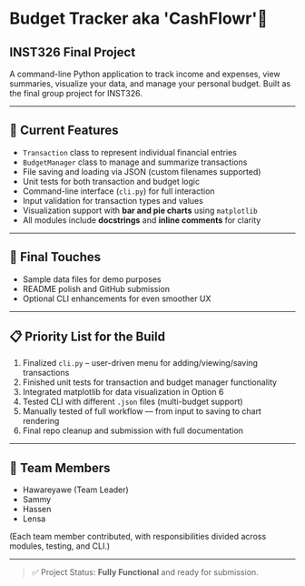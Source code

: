 #  Budget Tracker aka 'CashFlowr'💸
## INST326 Final Project

A command-line Python application to track income and expenses, view summaries, visualize your data, and manage your personal budget. Built as the final group project for INST326.

---

## 🚀 Current Features

- `Transaction` class to represent individual financial entries  
- `BudgetManager` class to manage and summarize transactions  
- File saving and loading via JSON (custom filenames supported)  
- Unit tests for both transaction and budget logic  
- Command-line interface (`cli.py`) for full interaction  
- Input validation for transaction types and values  
- Visualization support with **bar and pie charts** using `matplotlib`  
- All modules include **docstrings** and **inline comments** for clarity  

---

## 🔧 Final Touches

- Sample data files for demo purposes  
- README polish and GitHub submission  
- Optional CLI enhancements for even smoother UX  

---

## 📋 Priority List for the Build

1. Finalized `cli.py` – user-driven menu for adding/viewing/saving transactions  
2. Finished unit tests for transaction and budget manager functionality  
3. Integrated matplotlib for data visualization in Option 6  
4. Tested CLI with different `.json` files (multi-budget support)  
5. Manually tested of full workflow — from input to saving to chart rendering  
6. Final repo cleanup and submission with full documentation  

---

## 👥 Team Members

- Hawareyawe (Team Leader)  
- Sammy  
- Hassen  
- Lensa  

(Each team member contributed, with responsibilities divided across modules, testing, and CLI.)

---

> ✅ Project Status: **Fully Functional** and ready for submission.
